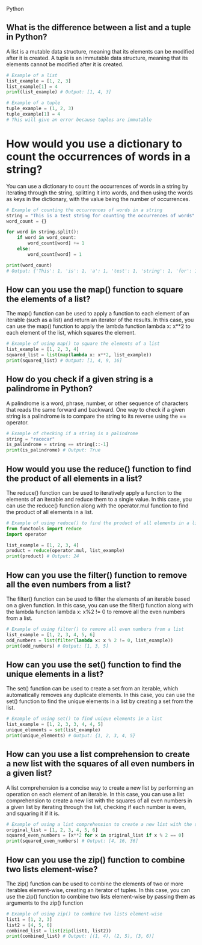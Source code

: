 Python

## What is the difference between a list and a tuple in Python?
A list is a mutable data structure, meaning that its elements can be modified after it is created. A tuple is an immutable data structure, meaning that its elements cannot be modified after it is created.

```python 
# Example of a list
list_example = [1, 2, 3]
list_example[1] = 4
print(list_example) # Output: [1, 4, 3]

# Example of a tuple
tuple_example = (1, 2, 3)
tuple_example[1] = 4
# This will give an error because tuples are immutable

```

# How would you use a dictionary to count the occurrences of words in a string?

You can use a dictionary to count the occurrences of words in a string by iterating through the string, splitting it into words, and then using the words as keys in the dictionary, with the value being the number of occurrences.

```python
# Example of counting the occurrences of words in a string
string = "This is a test string for counting the occurrences of words"
word_count = {}

for word in string.split():
    if word in word_count:
        word_count[word] += 1
    else:
        word_count[word] = 1

print(word_count)
# Output: {'This': 1, 'is': 1, 'a': 1, 'test': 1, 'string': 1, 'for': 1, 'counting': 1, 'the': 1, 'occurrences': 1, 'of': 1, 'words': 1}

```
## How can you use the map() function to square the elements of a list?
The map() function can be used to apply a function to each element of an iterable (such as a list) and return an iterator of the results. In this case, you can use the map() function to apply the lambda function lambda x: x**2 to each element of the list, which squares the element.

```python
# Example of using map() to square the elements of a list
list_example = [1, 2, 3, 4]
squared_list = list(map(lambda x: x**2, list_example))
print(squared_list) # Output: [1, 4, 9, 16]
```

## How do you check if a given string is a palindrome in Python?
A palindrome is a word, phrase, number, or other sequence of characters that reads the same forward and backward. One way to check if a given string is a palindrome is to compare the string to its reverse using the == operator.

```python
# Example of checking if a string is a palindrome
string = "racecar"
is_palindrome = string == string[::-1]
print(is_palindrome) # Output: True
```

## How would you use the reduce() function to find the product of all elements in a list?
The reduce() function can be used to iteratively apply a function to the elements of an iterable and reduce them to a single value. In this case, you can use the reduce() function along with the operator.mul function to find the product of all elements in a list.

```python
# Example of using reduce() to find the product of all elements in a list
from functools import reduce
import operator

list_example = [1, 2, 3, 4]
product = reduce(operator.mul, list_example)
print(product) # Output: 24
```

## How can you use the filter() function to remove all the even numbers from a list?
The filter() function can be used to filter the elements of an iterable based on a given function. In this case, you can use the filter() function along with the lambda function lambda x: x%2 != 0 to remove all the even numbers from a list.

```python
# Example of using filter() to remove all even numbers from a list
list_example = [1, 2, 3, 4, 5, 6]
odd_numbers = list(filter(lambda x: x % 2 != 0, list_example))
print(odd_numbers) # Output: [1, 3, 5]

```


## How can you use the set() function to find the unique elements in a list?
The set() function can be used to create a set from an iterable, which automatically removes any duplicate elements. In this case, you can use the set() function to find the unique elements in a list by creating a set from the list.

```python
# Example of using set() to find unique elements in a list
list_example = [1, 2, 3, 3, 4, 4, 5]
unique_elements = set(list_example)
print(unique_elements) # Output: {1, 2, 3, 4, 5}

```


## How can you use a list comprehension to create a new list with the squares of all even numbers in a given list?
A list comprehension is a concise way to create a new list by performing an operation on each element of an iterable. In this case, you can use a list comprehension to create a new list with the squares of all even numbers in a given list by iterating through the list, checking if each number is even, and squaring it if it is.

```python
# Example of using a list comprehension to create a new list with the squares of even numbers
original_list = [1, 2, 3, 4, 5, 6]
squared_even_numbers = [x**2 for x in original_list if x % 2 == 0]
print(squared_even_numbers) # Output: [4, 16, 36]

```


## How can you use the zip() function to combine two lists element-wise?
The zip() function can be used to combine the elements of two or more iterables element-wise, creating an iterator of tuples. In this case, you can use the zip() function to combine two lists element-wise by passing them as arguments to the zip() function

```python
# Example of using zip() to combine two lists element-wise
list1 = [1, 2, 3]
list2 = [4, 5, 6]
combined_list = list(zip(list1, list2))
print(combined_list) # Output: [(1, 4), (2, 5), (3, 6)]

```


